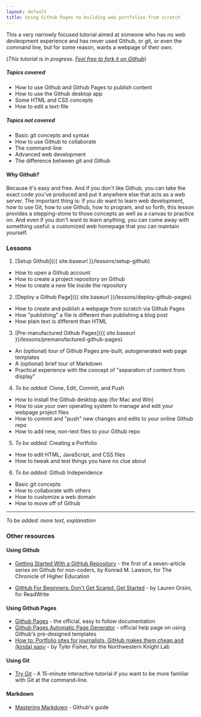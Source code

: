```yaml
---
layout: default
title: Using Github Pages to building web portfolios from scratch 
---
```

This a very narrowly focused tutorial aimed at someone who has no web devleopment experience and has never used Github, or git, or even the command line, but for some reason, wants a webpage of their own. 

(_This tutorial is in progress. [Feel free to fork it on Github](http://github.com/dannguyen/github-for-portfolios)_)

##### Topics covered
- How to use Github and Github Pages to publish content
- How to use the Github desktop app
- Some HTML and CSS concepts
- How to edit a text-file

##### Topics not covered
- Basic git concepts and syntax
- How to use Github to collaborate
- The command-line
- Advanced web development
- The difference between git and Github

####  Why Github?

Because it's easy and free. And if you don't like Github, you can take the exact code you've produced and put it anywhere else that acts as a web server. The important thing is: if you _do_ want to learn web development, how to use Git, how to use Github, how to program, and so forth, this lesson provides a stepping-stone to those concepts as well as a canvas to practice on. And even if you don't want to learn anything, you can come away with something useful: a customized web homepage that you can maintain yourself.


### Lessons

1. [Setup Github]({{ site.baseurl }}/lessons/setup-github)
  - How to open a Github account
  - How to create a project repository on Github
  - How to create a new file inside the repository

2. [Deploy a Github Page]({{ site.baseurl }}/lessons/deploy-github-pages)
  - How to create and publish a webpage from scratch via Github Pages
  - How "publishing" a file is different than publishing a blog post
  - How plain text is different than HTML

3. [Pre-manufactured Github Pages]({{ site.baseurl }}/lessons/premanufactured-github-pages)
  - An (optional) tour of Github Pages pre-built, autogenerated web page templates
  - A (optional) brief tour of Markdown
  - Practical experience with the concept of "separation of content from display"

4. _To be added:_ Clone, Edit, Commit, and Push
  - How to install the Github desktop app (for Mac and Win)
  - How to use your own operating system to manage and edit your webpage project files
  - How to commit and "push" new changes and edits to your online Github repo
  - How to add new, non-text files to your Github repo

5. _To be added:_ Creating a Portfolio
  - How to edit HTML, JavaScript, and CSS files
  - How to tweak and test things you have no clue about

6. _To be added:_ Github Independence
  - Basic git concepts
  - How to collaborate with others
  - How to customize a web domain
  - How to move off of Github


-------------




_To be added: more text, explanation_

<!-- 
## Minimal Github

I think Github's a great service, something that has done an unimaginable amount in spreading information and good concepts.

But this is not a tutorial on how to use Github. If Github, or git, was relevant to your current life, you'd be using it by now, or at least have enough sense to read a proper tutorial.

This is a tutorial on basic Web concepts and creation. Github is merely the host, and we are the parasites. All this talk of pull requests, diffs, colalboration,etc. are nice, but again, if we needed that.

Github is used because of specific features that prevent us from having to do anything more technical than point-and-click. This is not my personal philosophy, of course, but I also think it's foolish to learn something you don't know that you need.
 -->


<!-- 

3. [Github Pages Auto](TK)
  - An (optional) tour of Github Pages pre-built, autogenerated web page templates
  - A (optional) brief tour of Markdown
  - Practical experience with the concept of "separation of content from display"

4. [Clone, Edit, Commit, and Push](TK)
  - How to install the Github desktop app (for Mac and Win)
  - How to use your own operating system to manage and edit your webpage project files
  - How to commit and "push" new changes and edits to your online Github repo
  - How to add new, non-text files to your Github repo

5. [Creating a Portfolio](TK)
  - How to edit HTML, JavaScript, and CSS files
  - How to tweak and test things you have no clue about

6. [Off-Github](TK)
  - Basic git concepts
  - How to collaborate with others
  - How to customize a web domain
  - How to move off of Github

7. [Templating](TK)
  - How to not repeat yourself
 -->

<!-- 
3. [Clone, Edit, Commit, and Push]({{ site.baseurl }}/lessons/clone-github-pages-repo)
4. [Remove, Rebuild, and Recommit]({{ site.baseurl }}/lessons/remove-rebuild-recommit)
 -->


### Other resources

#### Using Github 

- [Getting Started With a GitHub Repository](http://chronicle.com/blogs/profhacker/getting-started-with-a-github-repository/47393) - the first of a seven-article series on Github for non-coders, by Konrad M. Lawson, for The Chronicle of Higher Education

- [GitHub For Beginners: Don't Get Scared, Get Started](http://readwrite.com/2013/09/30/understanding-github-a-journey-for-beginners-part-1#awesm=~oAh764aNbWfqyH) - by Lauren Orsini, for ReadWrite

#### Using Github Pages

- [Github Pages](http://pages.github.com/) - the official, easy to follow documentation
- [Github Pages Automatic Page Generator](https://help.github.com/articles/creating-pages-with-the-automatic-generator) - official help page on using Github's pre-designed templates
- [How to: Portfolio sites for journalists, GitHub makes them cheap and (kinda) easy](http://knightlab.northwestern.edu/2013/08/02/how-to-portfolio-sites-for-journalists-github-makes-em-cheap-and-kinda-easy/) - by Tyler Fisher, for the Northwestern Knight Lab


#### Using Git

- [Try Git](http://try.github.io/levels/1/challenges/1) - A 15-minute interactive tutorial if you want to be more familiar with Git at the command-line.


#### Markdown

- [Mastering Markdown](https://guides.github.com/overviews/mastering-markdown/) - Github's guide
